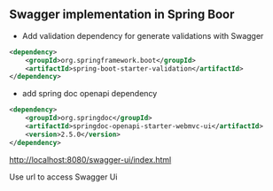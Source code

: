 ## Swagger implementation in Spring Boor ##

* Add validation dependency for generate validations with Swagger

```xml
<dependency>
    <groupId>org.springframework.boot</groupId>
    <artifactId>spring-boot-starter-validation</artifactId>
</dependency>
```
* add spring doc openapi dependency

```xml
<dependency>
    <groupId>org.springdoc</groupId>
    <artifactId>springdoc-openapi-starter-webmvc-ui</artifactId>
    <version>2.5.0</version>
</dependency>
```

[http://localhost:8080/swagger-ui/index.html](http://localhost:8080/swagger-ui/index.html)

Use url to access Swagger Ui
